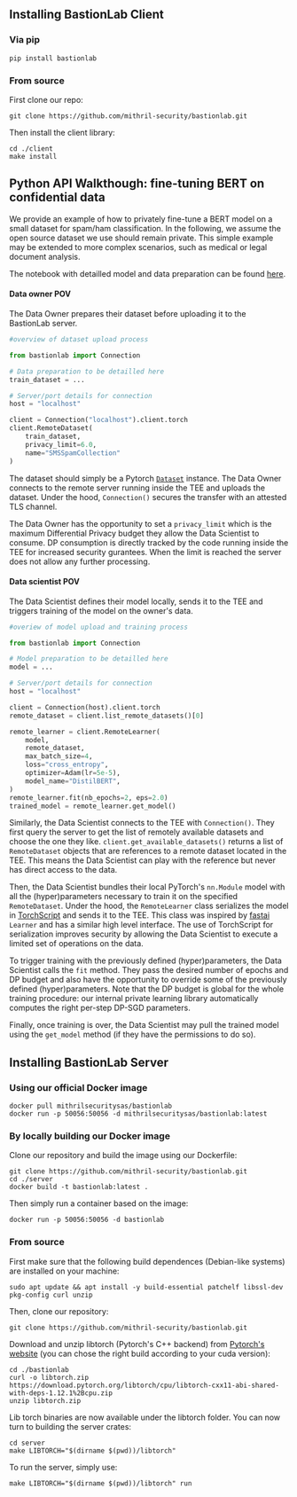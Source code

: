 ## Installing BastionLab Client

### Via pip

```
pip install bastionlab
```

### From source

First clone our repo:
```
git clone https://github.com/mithril-security/bastionlab.git
```
Then install the client library:
```
cd ./client
make install
```

## Python API Walkthough: fine-tuning BERT on confidential data

We provide an example of how to privately fine-tune a BERT model on a small dataset for spam/ham classification.
In the following, we assume the open source dataset we use should remain private.
This simple example may be extended to more complex scenarios, such as medical or legal document analysis.

The notebook with detailled model and data preparation can be found [here](https://github.com/mithril-security/bastionlab/blob/master/examples/distilbert_example_notebook.ipynb).

#### Data owner POV

The Data Owner prepares their dataset before uploading it to the BastionLab server. 

```python
#overview of dataset upload process

from bastionlab import Connection

# Data preparation to be detailled here
train_dataset = ... 

# Server/port details for connection
host = "localhost"

client = Connection("localhost").client.torch
client.RemoteDataset(
    train_dataset, 
    privacy_limit=6.0, 
    name="SMSSpamCollection"
)
```

The dataset should simply be a Pytorch [`Dataset`](https://pytorch.org/vision/stable/datasets.html) instance. The Data Owner connects to the remote server running inside the TEE and uploads the dataset. Under the hood, `Connection()` secures the transfer with an attested TLS channel.

The Data Owner has the opportunity to set a `privacy_limit` which is the maximum Differential Privacy budget they allow the Data Scientist to consume. DP consumption is directly tracked by the code running inside the TEE for increased security gurantees. When the limit is reached the server does not allow any further processing.

#### Data scientist POV

The Data Scientist defines their model locally, sends it to the TEE and triggers training of the model on the owner's data.

```python
#overiew of model upload and training process

from bastionlab import Connection

# Model preparation to be detailled here
model = ...

# Server/port details for connection
host = "localhost"

client = Connection(host).client.torch
remote_dataset = client.list_remote_datasets()[0]

remote_learner = client.RemoteLearner(
    model,
    remote_dataset,
    max_batch_size=4,
    loss="cross_entropy",
    optimizer=Adam(lr=5e-5),
    model_name="DistilBERT",
)
remote_learner.fit(nb_epochs=2, eps=2.0)
trained_model = remote_learner.get_model()
```

Similarly, the Data Scientist connects to the TEE with `Connection()`. They first query the server to get the list of remotely available datasets and choose the one they like. `client.get_available_datasets()` returns a list of `RemoteDataset` objects that are references to a remote dataset located in the TEE. This means the Data Scientist can play with the reference but never has direct access to the data.

Then, the Data Scientist bundles their local PyTorch's `nn.Module` model with all the (hyper)parameters necessary to train it on the specified `RemoteDataset`. Under the hood, the `RemoteLearner` class serializes the model in [TorchScript](https://pytorch.org/docs/stable/jit.html) and sends it to the TEE. This class was inspired by [fastai](https://docs.fast.ai/) `Learner` and has a similar high level interface. The use of TorchScript for serialization improves security by allowing the Data Scientist to execute a limited set of operations on the data.

To trigger training with the previously defined (hyper)parameters, the Data Scientist calls the `fit` method. They pass the desired number of epochs and DP budget and also have the opportunity to override some of the previously defined (hyper)parameters. Note that the DP budget is global for the whole training procedure: our internal private learning library automatically computes the right per-step DP-SGD parameters.

Finally, once training is over, the Data Scientist may pull the trained model using the `get_model` method (if they have the permissions to do so).

## Installing BastionLab Server

### Using our official Docker image

```
docker pull mithrilsecuritysas/bastionlab
docker run -p 50056:50056 -d mithrilsecuritysas/bastionlab:latest
```

### By locally building our Docker image

Clone our repository and build the image using our Dockerfile:
```
git clone https://github.com/mithril-security/bastionlab.git
cd ./server
docker build -t bastionlab:latest .
```
Then simply run a container based on the image:
```
docker run -p 50056:50056 -d bastionlab
```

### From source

First make sure that the following build dependences (Debian-like systems) are installed on your machine:
```
sudo apt update && apt install -y build-essential patchelf libssl-dev pkg-config curl unzip
```

Then, clone our repository:
```
git clone https://github.com/mithril-security/bastionlab.git
```
Download and unzip libtorch (Pytorch's C++ backend) from [Pytorch's website](https://pytorch.org/) (you can chose the right build according to your cuda version):
```
cd ./bastionlab
curl -o libtorch.zip https://download.pytorch.org/libtorch/cpu/libtorch-cxx11-abi-shared-with-deps-1.12.1%2Bcpu.zip
unzip libtorch.zip
```
Lib torch binaries are now available under the libtorch folder. You can now turn to building the server crates:
```
cd server
make LIBTORCH="$(dirname $(pwd))/libtorch"

```

To run the server, simply use:
```
make LIBTORCH="$(dirname $(pwd))/libtorch" run
```
